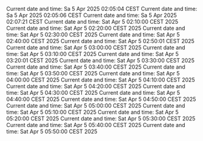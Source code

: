 Current date and time: Sa  5 Apr 2025 02:05:04 CEST
Current date and time: Sa  5 Apr 2025 02:05:06 CEST
Current date and time: Sa  5 Apr 2025 02:07:21 CEST
Current date and time: Sat Apr  5 02:10:00 CEST 2025
Current date and time: Sat Apr  5 02:20:00 CEST 2025
Current date and time: Sat Apr  5 02:30:00 CEST 2025
Current date and time: Sat Apr  5 02:40:00 CEST 2025
Current date and time: Sat Apr  5 02:50:01 CEST 2025
Current date and time: Sat Apr  5 03:00:00 CEST 2025
Current date and time: Sat Apr  5 03:10:00 CEST 2025
Current date and time: Sat Apr  5 03:20:01 CEST 2025
Current date and time: Sat Apr  5 03:30:00 CEST 2025
Current date and time: Sat Apr  5 03:40:00 CEST 2025
Current date and time: Sat Apr  5 03:50:00 CEST 2025
Current date and time: Sat Apr  5 04:00:00 CEST 2025
Current date and time: Sat Apr  5 04:10:00 CEST 2025
Current date and time: Sat Apr  5 04:20:00 CEST 2025
Current date and time: Sat Apr  5 04:30:00 CEST 2025
Current date and time: Sat Apr  5 04:40:00 CEST 2025
Current date and time: Sat Apr  5 04:50:00 CEST 2025
Current date and time: Sat Apr  5 05:00:00 CEST 2025
Current date and time: Sat Apr  5 05:10:00 CEST 2025
Current date and time: Sat Apr  5 05:20:00 CEST 2025
Current date and time: Sat Apr  5 05:30:00 CEST 2025
Current date and time: Sat Apr  5 05:40:00 CEST 2025
Current date and time: Sat Apr  5 05:50:00 CEST 2025
